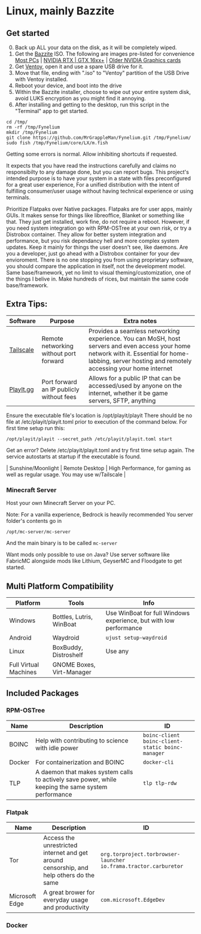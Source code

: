 # Linux, mainly Bazzite

## Get started
0. Back up ALL your data on the disk, as it will be completely wiped.
1. Get the [Bazzite](https://bazzite.gg/#image-picker) ISO. The following are images pre-listed for convenience
[Most PCs](https://download.bazzite.gg/bazzite-gnome-stable-amd64.iso) | [NVIDIA RTX | GTX 16xx+](https://download.bazzite.gg/bazzite-gnome-nvidia-open-stable-amd64.iso) | [Older NVIDIA Graphics cards](https://download.bazzite.gg/bazzite-gnome-nvidia-stable-amd64.iso)
2. Get [Ventoy](https://github.com/ventoy/Ventoy/releases/latest), open it and use a spare USB drive for it.
3. Move that file, ending with ".iso" to "Ventoy" partition of the USB Drive with Ventoy installed.
4. Reboot your device, and boot into the drive
5. Within the Bazzite installer, choose to wipe out your entire system disk, avoid LUKS encryption as you might find it annoying.
6. After installing and getting to the desktop, run this script in the "Terminal" app to get started.
```
cd /tmp/
rm -rf /tmp/Fynelium
mkdir /tmp/Fynelium
git clone https://github.com/MrGrappleMan/Fynelium.git /tmp/Fynelium/
sudo fish /tmp/Fynelium/core/LX/m.fish
```
Getting some errors is normal. Allow inhibiting shortcuts if requested.

It expects that you have read the instructions carefully and claims no responsibilty to any damage done, but you can report bugs.
This project's intended purpose is to have your system in a state with files preconfigured for a great user experience,
For a unified distribution with the intent of fulfilling consumer/user usage without having technical experience or using terminals.

Prioritize Flatpaks over Native packages.
Flatpaks are for user apps, mainly GUIs. It makes sense for things like libreoffice, Blanket or something like that.
They just get installed, work fine, do not require a reboot.
However, if you need system integration go with RPM-OSTree at your own risk, or try a Distrobox container.
They allow for better system integration and performance, but you risk dependancy hell and more complex system updates.
Keep it mainly for things the user doesn't see, like daemons.
Are you a developer, just go ahead with a Distrobox container for your dev envioroment.
There is no one stopping you from using proprietary software, you should compare the application in itself, not the development model.
Same base/framework, yet no limit to visual theming/customization, one of the things I belive in. Make hundreds of rices, but maintain the same code base/framework.

## Extra Tips:

| Software | Purpose | Extra notes
|---|---|---|
| [Tailscale](https://tailscale.com) | Remote networking without port forward | Provides a seamless networking experience. You can MoSH, host servers and even access your home network with it. Essential for home-labbing, server hosting and remotely accessing your home internet |
| [PlayIt.gg](https://playit.gg/) | Port forward an IP publicly without fees | Allows for a public IP that can be accessed/used by anyone on the internet, whether it be game servers, SFTP, anything |

Ensure the executable file's location is /opt/playit/playit
There should be no file at /etc/playit/playit.toml prior to execution of the command below.
For first time setup run this:
```
/opt/playit/playit --secret_path /etc/playit/playit.toml start
```
Get an error? Delete /etc/playit/playit.toml and try first time setup again.
The service autostarts at startup if the executable is found.

| Sunshine/Moonlight | Remote Desktop | High Performance, for gaming as well as regular usage. You may use w/Tailscale |

### Minecraft Server
Host your own Minecraft Server on your PC.

Note: For a vanilla experience, Bedrock is heavily recommended
You server folder's contents go in
```
/opt/mc-server/mc-server
```
And the main binary is to be called ```mc-server```

Want mods only possible to use on Java? Use server software like FabricMC
alongside mods like Lithium, GeyserMC and Floodgate to get started.

## Multi Platform Compatibility
| Platform | Tools | Info |
|---|---|---|
| Windows | Bottles, Lutris, WinBoat | Use WinBoat for full Windows experience, but with low performance |
| Android | Waydroid | ```ujust setup-waydroid``` |
| Linux | BoxBuddy, Distroshelf | Use any |
| Full Virtual Machines | GNOME Boxes, Virt-Manager |

## Included Packages
### RPM-OSTree
| Name | Description | ID |
|---|---|---|
| BOINC | Help with contributing to science with idle power | ```boinc-client boinc-client-static boinc-manager``` |
| Docker | For containerization and BOINC | ```docker-cli``` |
| TLP | A daemon that makes system calls to actively save power, while keeping the same system performance | ```tlp tlp-rdw``` |

### Flatpak
| Name | Description | ID |
|---|---|---|
| Tor | Access the unrestricted internet and get around censorship, and help others do the same | ```org.torproject.torbrowser-launcher io.frama.tractor.carburetor``` |
| Microsoft Edge | A great brower for everyday usage and productivity | ```com.microsoft.EdgeDev``` |

### Docker

